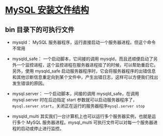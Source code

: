 # [MySQL 安装文件结构](https://juejin.im/book/5bffcbc9f265da614b11b731/section/5bffcbc9f265da61553a8bc9)

## bin 目录下的可执行文件

- mysqld：
  MySQL 服务器程序，运行直接启动一个服务器进程。但这个命令不常用

- mysqld_safe：
  一个启动脚本，它间接的调用 mysqld，而且还顺便启动了另外一个监控进程，这个监控进程在服务器进程挂了的时候，可以帮助重启它。另外，使用 mysqld_safe 启动服务器程序时，它会将服务器程序的出错信息和其他诊断信息重定向到某个文件中，产生出错日志，这样可以方便我们找出发生错误的原因。

- mysql.server：
    一个启动脚本，间接的调用 mysqld_safe，在调用 mysql.server 时在后边指定 start 参数就可以启动服务器程序了，`mysql.server start`，关闭正在运行的服务器程序`mysql.server stop`
- mysqld_multi
  其实我们一台计算机上也可以运行多个服务器实例，也就是运行多个 MySQL 服务器进程。mysql_multi 可执行文件可以对每一个服务器进程的启动或停止进行监控。